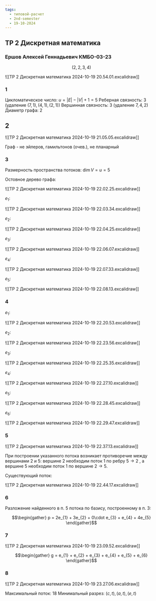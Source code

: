 ```yaml
---
tags:
  - типовой-расчет
  - 2nd-semester
  - 19-10-2024
---
```


## ТР 2 Дискретная математика

### Ершов Алексей Геннадьевич КМБО-03-23

$$(2,2,3,4)$$

![[ТР 2 Дискретная математика 2024-10-19 20.54.01.excalidraw]]

### 1

Цикломатическое число: $u = |E| - |V| + 1 = 5$
Реберная связность: $3$ (удаление $(7,1), (4,1), (2,1)$)
Вершинная связность: $3$ (удаление $7, 4, 2$)
Диаметр графа: $2$



## 2
![[ТР 2 Дискретная математика 2024-10-19 21.05.05.excalidraw]]

Граф - не эйлеров, гамильтонов (очев.), не планарный

### 3

Размерность пространства потоков: $\dim V = u = 5$

Остовное дерево графа:

![[ТР 2 Дискретная математика 2024-10-19 22.02.25.excalidraw]]

$e_{1}$:

![[ТР 2 Дискретная математика 2024-10-19 22.03.34.excalidraw]]

$e_{2}$:

![[ТР 2 Дискретная математика 2024-10-19 22.04.25.excalidraw]]

$e_{3}$:

![[ТР 2 Дискретная математика 2024-10-19 22.06.07.excalidraw]]

$e_{4}$:

![[ТР 2 Дискретная математика 2024-10-19 22.07.33.excalidraw]]

$e_{5}$:

![[ТР 2 Дискретная математика 2024-10-19 22.08.13.excalidraw]]

### 4

$e_{1}$:

![[ТР 2 Дискретная математика 2024-10-19 22.20.53.excalidraw]]

$e_{2}$:

![[ТР 2 Дискретная математика 2024-10-19 22.23.56.excalidraw]]

$e_{3}$:

![[ТР 2 Дискретная математика 2024-10-19 22.25.35.excalidraw]]

$e_{4}$:

![[ТР 2 Дискретная математика 2024-10-19 22.27.10.excalidraw]]

$e_{5}$:

![[ТР 2 Дискретная математика 2024-10-19 22.28.45.excalidraw]]

$e_{6}$:

![[ТР 2 Дискретная математика 2024-10-19 22.29.47.excalidraw]]

### 5

![[ТР 2 Дискретная математика 2024-10-19 22.37.13.excalidraw]]

При построении указанного потока возникает противоречие между вершинами 2 и 5: вершине 2 необходим поток 1 по ребру $5 \to 2$ , а вершине 5 необходим поток 1 по вершине $2 \to 5$.

Существующий поток:

![[ТР 2 Дискретная математика 2024-10-19 22.44.17.excalidraw]]

### 6

Разложение найденного в п. 5 потока по базису, построенному в п. 3:

$$\begin{gather}
p = 2e_{1} + 3e_{2} + 0\cdot e_{3} + e_{4} + 4e_{5}
\end{gather}$$

### 7

![[ТР 2 Дискретная математика 2024-10-19 23.09.52.excalidraw]]

$$\begin{gather}
g = e_{1} + e_{2} + e_{3} + e_{4} + e_{5} + e_{6}
\end{gather}$$

### 8

![[ТР 2 Дискретная математика 2024-10-19 23.27.06.excalidraw]]

Максимальный поток: 18
Минимальный разрез: $(c,t),(a,t),(e,t)$
